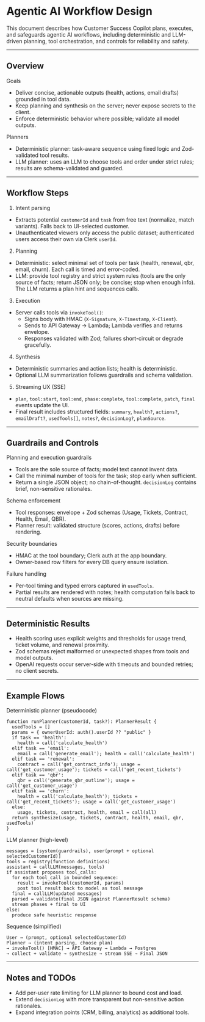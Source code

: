 # Agentic AI Workflow Design

This document describes how Customer Success Copilot plans, executes, and safeguards agentic AI workflows, including deterministic and LLM-driven planning, tool orchestration, and controls for reliability and safety.

---

## Overview

Goals

- Deliver concise, actionable outputs (health, actions, email drafts) grounded in tool data.
- Keep planning and synthesis on the server; never expose secrets to the client.
- Enforce deterministic behavior where possible; validate all model outputs.

Planners

- Deterministic planner: task-aware sequence using fixed logic and Zod-validated tool results.
- LLM planner: uses an LLM to choose tools and order under strict rules; results are schema-validated and guarded.

---

## Workflow Steps

1) Intent parsing

- Extracts potential `customerId` and `task` from free text (normalize, match variants). Falls back to UI-selected customer.
- Unauthenticated viewers only access the public dataset; authenticated users access their own via Clerk `userId`.

2) Planning

- Deterministic: select minimal set of tools per task (health, renewal, qbr, email, churn). Each call is timed and error-coded.
- LLM: provide tool registry and strict system rules (tools are the only source of facts; return JSON only; be concise; stop when enough info). The LLM returns a plan hint and sequences calls.

3) Execution

- Server calls tools via `invokeTool()`:
  - Signs body with HMAC (`X-Signature`, `X-Timestamp`, `X-Client`).
  - Sends to API Gateway → Lambda; Lambda verifies and returns envelope.
  - Responses validated with Zod; failures short-circuit or degrade gracefully.

4) Synthesis

- Deterministic summaries and action lists; health is deterministic.
- Optional LLM summarization follows guardrails and schema validation.

5) Streaming UX (SSE)

- `plan`, `tool:start`, `tool:end`, `phase:complete`, `tool:complete`, `patch`, `final` events update the UI.
- Final result includes structured fields: `summary`, `health?`, `actions?`, `emailDraft?`, `usedTools[]`, `notes?`, `decisionLog?`, `planSource`.

---

## Guardrails and Controls

Planning and execution guardrails

- Tools are the sole source of facts; model text cannot invent data.
- Call the minimal number of tools for the task; stop early when sufficient.
- Return a single JSON object; no chain-of-thought. `decisionLog` contains brief, non-sensitive rationales.

Schema enforcement

- Tool responses: envelope + Zod schemas (Usage, Tickets, Contract, Health, Email, QBR).
- Planner result: validated structure (scores, actions, drafts) before rendering.

Security boundaries

- HMAC at the tool boundary; Clerk auth at the app boundary.
- Owner-based row filters for every DB query ensure isolation.

Failure handling

- Per-tool timing and typed errors captured in `usedTools`.
- Partial results are rendered with notes; health computation falls back to neutral defaults when sources are missing.

---

## Deterministic Results

- Health scoring uses explicit weights and thresholds for usage trend, ticket volume, and renewal proximity.
- Zod schemas reject malformed or unexpected shapes from tools and model outputs.
- OpenAI requests occur server-side with timeouts and bounded retries; no client secrets.

---

## Example Flows

Deterministic planner (pseudocode)

```
function runPlanner(customerId, task?): PlannerResult {
  usedTools = []
  params = { ownerUserId: auth().userId ?? "public" }
  if task == 'health':
    health = call('calculate_health')
  elif task == 'email':
    email = call('generate_email'); health = call('calculate_health')
  elif task == 'renewal':
    contract = call('get_contract_info'); usage = call('get_customer_usage'); tickets = call('get_recent_tickets')
  elif task == 'qbr':
    qbr = call('generate_qbr_outline'); usage = call('get_customer_usage')
  elif task == 'churn':
    health = call('calculate_health'); tickets = call('get_recent_tickets'); usage = call('get_customer_usage')
  else:
    usage, tickets, contract, health, email = call(all)
  return synthesize(usage, tickets, contract, health, email, qbr, usedTools)
}
```

LLM planner (high-level)

```
messages = [system(guardrails), user(prompt + optional selectedCustomerId)]
tools = registry(function definitions)
assistant = callLLM(messages, tools)
if assistant proposes tool_calls:
  for each tool_call in bounded sequence:
    result = invokeTool(customerId, params)
    post tool result back to model as tool message
  final = callLLM(updated messages)
  parsed = validate(final JSON against PlannerResult schema)
  stream phases + final to UI
else:
  produce safe heuristic response
```

Sequence (simplified)

```
User → (prompt, optional selectedCustomerId)
Planner → (intent parsing, choose plan)
→ invokeTool() [HMAC] → API Gateway → Lambda → Postgres
→ collect + validate → synthesize → stream SSE → Final JSON
```

---

## Notes and TODOs

- Add per-user rate limiting for LLM planner to bound cost and load.
- Extend `decisionLog` with more transparent but non-sensitive action rationales.
- Expand integration points (CRM, billing, analytics) as additional tools.

